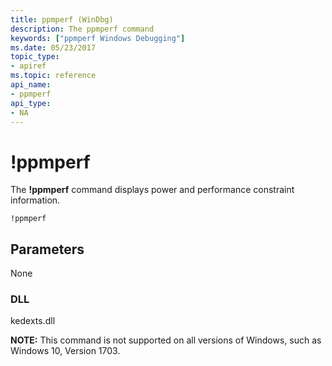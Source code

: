 ```yaml
---
title: ppmperf (WinDbg)
description: The ppmperf command
keywords: ["ppmperf Windows Debugging"]
ms.date: 05/23/2017
topic_type:
- apiref
ms.topic: reference
api_name:
- ppmperf
api_type:
- NA
---
```


# !ppmperf

The **!ppmperf** command displays power and performance constraint information. 


```dbgcmd
!ppmperf
```

## <span id="Parameters"></span><span id="parameters"></span><span id="PARAMETERS"></span>Parameters

None

### <span id="DLL"></span><span id="dll"></span>DLL

 kedexts.dll

**NOTE:** This command is not supported on all versions of Windows, such as Windows 10, Version 1703.
 





